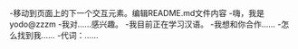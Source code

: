 -移动到页面上的下一个交互元素。编辑README.md文件内容
-嗨，我是yodo@zzzm
-我对……感兴趣。
-我目前正在学习汉语。
-我想和你合作……
-怎么找到我……
-代词：……

<!---
移动到页面上的下一个交互元素。趣事：……
zzzm/zzzm是一个特殊的存储库，我的邮箱是README.md（我的邮箱是zzzm）
--->
